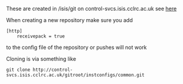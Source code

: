 These are created in /isis/git on control-svcs.isis.cclrc.ac.uk see [here](control-svcs.isis.cclrc.ac.uk)

When creating a new repository make sure you add   

    [http]
        receivepack = true

to the config file of the repository or pushes will not work

Cloning is via something like
 
    git clone http://control-svcs.isis.cclrc.ac.uk/gitroot/instconfigs/common.git



